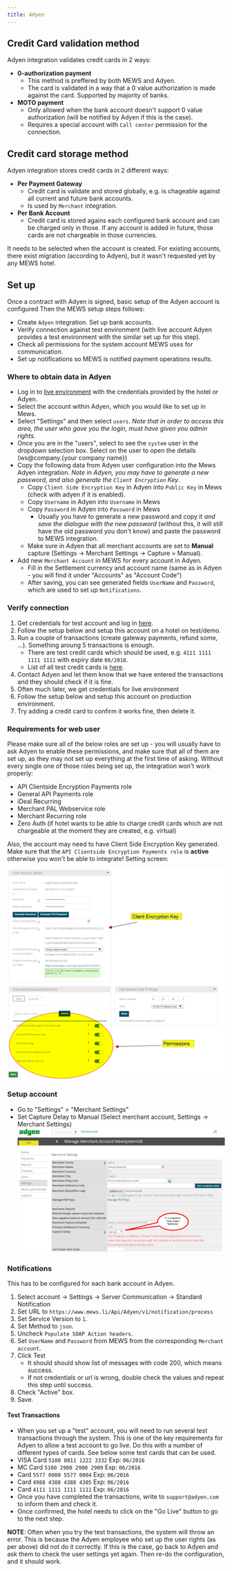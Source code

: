 ```yaml
---
title: Adyen
---
```


## Credit Card validation method

Adyen integration validates credit cards in 2 ways:

- **0-authorization payment**
   - This method is preffered by both MEWS and Adyen.
   - The card is validated in a way that a 0 value authorization is made against the card. Supported by majority of banks.
- **MOTO payment**
   - Only allowed when the bank account doesn't support 0 value authorization (will be notified by Adyen if this is the case).
   - Requires a special account with `Call center` permission for the connection. 

## Credit card storage method

Adyen integration stores credit cards in 2 different ways:

- **Per Payment Gateway**
   - Credit card is validate and stored globally, e.g. is chageable against all current and future bank accounts.
   - Is used by `Merchant` integration.
- **Per Bank Account**
   - Credit card is stored agains each configured bank account and can be charged only in those. If any account is added in future, those cards are not chargeable in those currencies.

It needs to be selected when the account is created. For existing accounts, there exist migration (according to Adyen), but it wasn't requested yet by any MEWS hotel.

## Set up

Once a contract with Adyen is signed, basic setup of the Adyen account is configured Then the MEWS setup steps follows:

- Create `Adyen` integration. Set up bank accounts.
- Verify connection against test environment (with live account Adyen provides a test environment with the similar set up for this step).
- Check all permissions for the system account MEWS uses for communication.
- Set up notifications so MEWS is notified payment operations results.

### Where to obtain data in Adyen

- Log in to [live environment](https://ca-live.adyen.com/ca/ca/login.shtml) with the credentials provided by the hotel or Adyen.
- Select the account within Adyen, which you would like to set up in Mews.
- Select "Settings" and then select `users`. *Note that in order to access this area, the user who gave you the login, must have given you admin rights*.
- Once you are in the "users", select to see the `system` user in the dropdown selection box. Select on the user to open the details (ws@company.{your company name})
- Copy the following data from Adyen user configuration into the Mews Adyen integration. *Note in Adyen, you may have to generate a new password, and also generate the `Client Encryption` Key*.
	- Copy `Client Side Encryption Key` in Adyen into `Public Key` in Mews  (check with adyen if it is enabled).
	- Copy `Username` in Adyen into `Username` in Mews
	- Copy `Password` in Adyen into `Password` in Mews
		- Usually you have to generate a new password and copy it *and save the dialogue with the new password* (without this, it will still have the old password you don't know) and paste the password to MEWS integration.
	- Make sure in Adyen that all merchant accounts are set to **Manual** capture (Settings -> Merchant Settings -> Capture = Manual).
- Add new `Merchant Account` in MEWS for every account in Adyen.
	- Fill in the Settlement currency and account name (same as in Adyen - you will find it under "Accounts" as "Account Code")
	- After saving, you can see generated fields `UserName` and `Password`, which are used to set up `Notifications`.

### Verify connection

1. Get credentials for test account and log in [here](https://ca-test.adyen.com/ca/ca/login.shtml).
2. Follow the setup below and setup this account on a hotel on test/demo.
3. Run a couple of transactions (create gateway payments, refund some, ...). Something aroung 5 transactions is enough.
	- There are test credit cards which should be used, e.g. `4111 1111 1111 1111` with expiry date `08/2018`. 
	- List of all test credit cards is [here](https://www.adyen.com/home/support/knowledgebase/implementation-articles?article=kb_imp_17).
4. Contact Adyen and let them know that we have entered the transactions and they should check if it is fine.
5. Often much later, we get credentials for live environment
6. Follow the setup below and setup this account on production environment.
7. Try adding a credit card to confirm it works fine, then delete it.

### Requirements for web user

Please make sure all of the below roles are set up - you will usually have to ask Adyen to enable these permissions, and make sure that all of them are set up, as they may not set up everything at the first time of asking. Without every single one of those roles being set up, the integration won't work properly:

- API Clientside Encryption Payments role
- General API Payments role
- iDeal Recurring
- Merchant PAL Webservice role
- Merchant Recurring role
- Zero Auth (if hotel wants to be able to charge credit cards which are not chargeable at the moment they are created, e.g. virtual)

Also, the account may need to have Client Side Encryption Key generated. Make sure that the `API Clientside Encryption Payments role` is **active** otherwise you won't be able to integrate! Setting screen:

![Settings](../../../../img/Adyen%20setup.png)

### Setup account

- Go to "Settings" > "Merchant Settings"
- Set Capture Delay to Manual (Select merchant account, Settings -> Merchant Settings)
![Capture delay Settings](../../../../img/AdyenCsetup.png)

### Notifications

This has to be configured for each bank account in Adyen.

1. Select account -> Settings -> Server Communication -> Standard Notification
2. Set URL to `https://www.mews.li/Api/Adyen/v1/notification/process`
3. Set Service Version to `1`.
4. Set Method to `json`.
5. Uncheck `Populate SOAP Action headers`.
6. Set `UserName` and `Password` from MEWS from the corresponding `Merchant account`.
7. Click Test
   - It should should show list of messages with code 200, which means success.
   - If not credentials or url is wrong, double check the values and repeat this step until success.
8. Check "Active" box.
9. Save.

#### Test Transactions

- When you set up a "test" account, you will need to run several test transactions through the system. This is one of the key requirements for Adyen to allow a test account to go live. Do this with a number of different types of cards. See below some test cards that can be used.
- VISA Card `5100 0811 1222 3332`   Exp: `06/2016`
- MC Card `5100 2900 2900 2909`   Exp: `06/2016`
- Card `5577 0000 5577 0004`  Exp: `06/2016`
- Card `4988 4388 4388 4305`  Exp: `06/2016`
- Card `4111 1111 1111 1111`  Exp: `06/2016`
- Once you have completed the transactions, write to `support@adyen.com` to inform them and check it.
- Once confirmed, the hotel needs to click on the "Go Live" button to go to the next step.

**NOTE**: Often when you try the test transactions, the system will throw an error. This is because the Adyen employee who set up the user rights (as per above) did not do it correctly. If this is the case, go back to Adyen and ask them to check the user settings yet again. Then re-do the configuration, and it should work.
